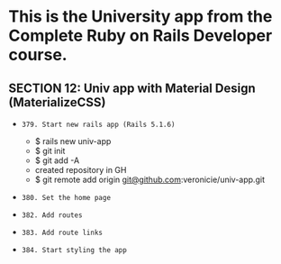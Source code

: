 # This is the University app from the Complete Ruby on Rails Developer course.

SECTION 12: Univ app with Material Design (MaterializeCSS)
--------------------------------
* `379. Start new rails app (Rails 5.1.6)`
  * $ rails new univ-app
  * $ git init
  * $ git add -A
  * created repository in GH
  * $ git remote add origin git@github.com:veronicie/univ-app.git

* `380. Set the home page`

* `382. Add routes`

* `383. Add route links`

* `384. Start styling the app`

